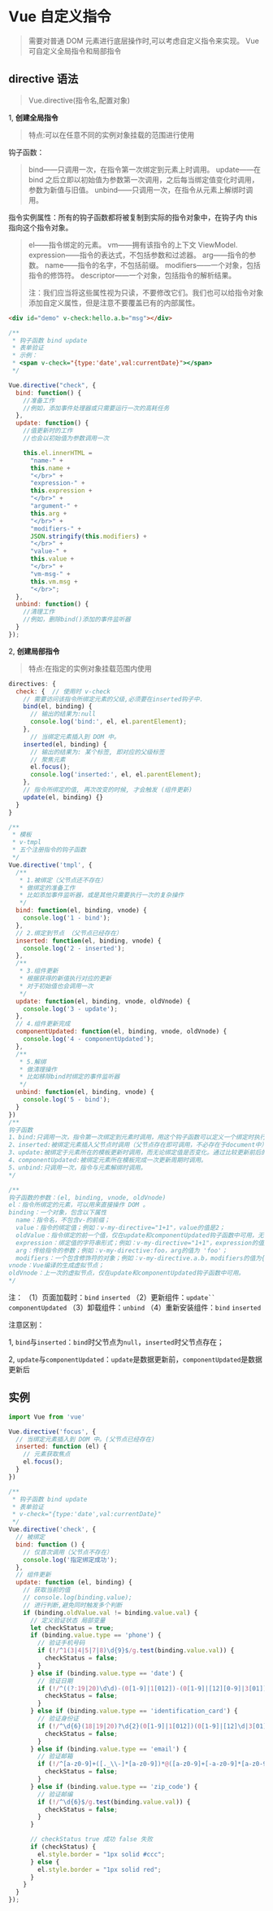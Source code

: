# Vue 自定义指令

> 需要对普通 DOM 元素进行底层操作时,可以考虑自定义指令来实现。
> Vue 可自定义全局指令和局部指令

## directive 语法

> Vue.directive(指令名,配置对象)

1, **创建全局指令**

> 特点:可以在任意不同的实例对象挂载的范围进行使用

钩子函数：

> bind——只调用一次，在指令第一次绑定到元素上时调用。
> update——在 bind 之后立即以初始值为参数第一次调用，之后每当绑定值变化时调用，参数为新值与旧值。
> unbind——只调用一次，在指令从元素上解绑时调用。

指令实例属性：所有的钩子函数都将被复制到实际的指令对象中，在钩子内 this 指向这个指令对象。

> el——指令绑定的元素。
> vm——拥有该指令的上下文 ViewModel.
> expression——指令的表达式，不包括参数和过滤器。
> arg——指令的参数。
> name——指令的名字，不包括前缀。
> modifiers——一个对象，包括指令的修饰符。
> descriptor——一个对象，包括指令的解析结果。
>
> 注：我们应当将这些属性视为只读，不要修改它们。我们也可以给指令对象添加自定义属性，但是注意不要覆盖已有的内部属性。

```html
<div id="demo" v-check:hello.a.b="msg"></div>
```

```javascript
/**
 * 钩子函数 bind update
 * 表单验证
 * 示例：
 * <span v-check="{type:'date',val:currentDate}"></span>
 */

Vue.directive("check", {
  bind: function() {
    //准备工作
    //例如，添加事件处理器或只需要运行一次的高耗任务
  },
  update: function() {
    //值更新时的工作
    //也会以初始值为参数调用一次

    this.el.innerHTML =
      "name-" +
      this.name +
      "</br>" +
      "expression-" +
      this.expression +
      "</br>" +
      "argument-" +
      this.arg +
      "</br>" +
      "modifiers-" +
      JSON.stringify(this.modifiers) +
      "</br>" +
      "value-" +
      this.value +
      "</br>" +
      "vm-msg-" +
      this.vm.msg +
      "</br>";
  },
  unbind: function() {
    //清理工作
    //例如，删除bind()添加的事件监听器
  }
});
```

2, **创建局部指令**

> 特点:在指定的实例对象挂载范围内使用

```javascript
directives: {
  check: {  // 使用时 v-check
    // 需要访问该指令所绑定元素的父级,必须要在inserted钩子中.
    bind(el, binding) {
      // 输出的结果为:null
      console.log('bind:', el, el.parentElement);
    },
      // 当绑定元素插入到 DOM 中。
    inserted(el, binding) {
      // 输出的结果为: 某个标签, 即对应的父级标签
      // 聚焦元素
      el.focus();
      console.log('inserted:', el, el.parentElement);
    },
    // 指令所绑定的值, 再次改变的时候, 才会触发 (组件更新)
    update(el, binding) {}
  }
}
```

```javascript
/**
 * 模板
 * v-tmpl
 * 五个注册指令的钩子函数
 */
Vue.directive('tmpl', {
  /**
   * 1.被绑定（父节点还不存在）
   * 做绑定的准备工作
   * 比如添加事件监听器，或是其他只需要执行一次的复杂操作
   */
  bind: function(el, binding, vnode) {
    console.log('1 - bind');
  },
  // 2.绑定到节点 （父节点已经存在）
  inserted: function(el, binding, vnode) {
    console.log('2 - inserted');
  },
  /**
   * 3.组件更新
   * 根据获得的新值执行对应的更新
   * 对于初始值也会调用一次
   */
  update: function(el, binding, vnode, oldVnode) {
    console.log('3 - update');
  },
  // 4.组件更新完成
  componentUpdated: function(el, binding, vnode, oldVnode) {
    console.log('4 - componentUpdated');
  },
  /**
   * 5.解绑
   * 做清理操作
   * 比如移除bind时绑定的事件监听器
   */
  unbind: function(el, binding, vnode) {
    console.log('5 - bind');
  }
})
/**
钩子函数
1、bind:只调用一次，指令第一次绑定到元素时调用，用这个钩子函数可以定义一个绑定时执行一次的初始化动作。
2、inserted:被绑定元素插入父节点时调用（父节点存在即可调用，不必存在于document中）。
3、update:被绑定于元素所在的模板更新时调用，而无论绑定值是否变化。通过比较更新前后的绑定值，可以忽略不必要的模板更新。
4、componentUpdated:被绑定元素所在模板完成一次更新周期时调用。
5、unbind:只调用一次，指令与元素解绑时调用。
*/

/**
钩子函数的参数：(el, binding, vnode, oldVnode)
el：指令所绑定的元素，可以用来直接操作 DOM 。
binding：一个对象，包含以下属性
  name：指令名，不包含v-的前缀；
  value：指令的绑定值；例如：v-my-directive="1+1"，value的值是2；
  oldValue：指令绑定的前一个值，仅在update和componentUpdated钩子函数中可用，无论值是否改变都可用；
  expression：绑定值的字符串形式；例如：v-my-directive="1+1"，expression的值是'1+1'；
  arg：传给指令的参数；例如：v-my-directive:foo，arg的值为 'foo'；
  modifiers：一个包含修饰符的对象；例如：v-my-directive.a.b，modifiers的值为{'a':true,'b':true}
vnode：Vue编译的生成虚拟节点；
oldVnode：上一次的虚拟节点，仅在update和componentUpdated钩子函数中可用。
*/
```

注：
（1）页面加载时：`bind` `inserted`
（2）更新组件：`update`` componentUpdated`
（3）卸载组件：`unbind`
（4）重新安装组件：`bind` `inserted`

注意区别：

1, `bind`与`inserted`：`bind`时父节点为`null`，`inserted`时父节点存在；

2, `update`与`componentUpdated`：`update`是数据更新前，`componentUpdated`是数据更新后

## 实例

```javascript
import Vue from 'vue'

Vue.directive('focus', {
  // 当绑定元素插入到 DOM 中。(父节点已经存在)
  inserted: function (el) {
    // 元素获取焦点
    el.focus();
  }
})

/**
 * 钩子函数 bind update
 * 表单验证
 * v-check="{type:'date',val:currentDate}"
 */
Vue.directive('check', {
  // 被绑定
  bind: function () {
    // 仅首次调用（父节点不存在）
    console.log('指定绑定成功');
  },
  // 组件更新
  update: function (el, binding) {
    // 获取当前的值
    // console.log(binding.value);
    // 进行判断,避免同时触发多个判断
    if (binding.oldValue.val != binding.value.val) {
      // 定义验证状态 局部变量
      let checkStatus = true;
      if (binding.value.type == 'phone') {
        // 验证手机号码
        if (!/^1(3|4|5|7|8)\d{9}$/g.test(binding.value.val)) {
          checkStatus = false;
        }
      } else if (binding.value.type == 'date') {
        // 验证日期
        if (!/^((?:19|20)\d\d)-(0[1-9]|1[012])-(0[1-9]|[12][0-9]|3[01])$/g.test(binding.value.val)) {
          checkStatus = false;
        }
      } else if (binding.value.type == 'identification_card') {
        // 验证身份证
        if (!/^\d{6}(18|19|20)?\d{2}(0[1-9]|1[012])(0[1-9]|[12]\d|3[01])\d{3}(\d|X)$/i.test(binding.value.val)) {
          checkStatus = false;
        }
      } else if (binding.value.type == 'email') {
        // 验证邮箱
        if (!/^[a-z0-9]+([._\\-]*[a-z0-9])*@([a-z0-9]+[-a-z0-9]*[a-z0-9]+.){1,63}[a-z0-9]+$/g.test(binding.value.val)) {
          checkStatus = false;
        }
      } else if (binding.value.type == 'zip_code') {
        // 验证邮编
        if (!/^\d{6}$/g.test(binding.value.val)) {
          checkStatus = false;
        }
      }

      // checkStatus true 成功 false 失败
      if (checkStatus) {
        el.style.border = "1px solid #ccc";
      } else {
        el.style.border = "1px solid red";
      }
    }
  }
});
```